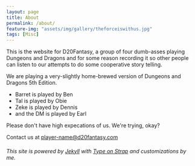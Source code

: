 ```yaml
---
layout: page
title: About
permalink: /about/
feature-img: "assets/img/gallery/theforceiswithus.jpg"
tags: [Misc]
---
```


This is the website for D20Fantasy, a group of four dumb-asses playing Dungeons and Dragons and for some reason recording it so other people can listen to our attempts to do some cooperative story telling.

We are playing a very-slightly home-brewed version of Dungeons and Dragons 5th Edition.

- Barret is played by Ben
- Tal is played by Obie
- Zeke is played by Dennis
- and the DM is played by Earl

Please don't have high expecations of us. We're trying, okay?

Contact us at player-name@d20fantasy.com
 
###### This site is powered by [Jekyll](https://jekyllrb.com/) with [Type on Strap](https://github.com/sylhare/Type-on-Strap) and customizations by me.